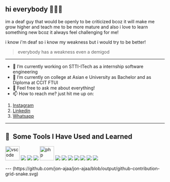 ## hi everybody 👋👋👋
im a deaf guy that would be openly to be criticized bcoz it will make me grow higher and teach me to be more mature
and also i love to learn something new bcoz it always feel challenging for me!

i know i'm deaf so i know my weakness but i would try to be better!
> everybody has a weakness even a demigod
---
- 🔭 I’m currently working on STTI-ITech as a internship software engineering
- 🌱 I’m currently on college at Asian e University as Bachelor and as Diploma at CCIT FTUI
- 💬 Feel free to ask me about everything!
- 📫 How to reach me? just hit me up on:
1. [Instagram](https://www.instagram.com/mhmd.azhaar/)
2. [Linkedin](https://www.linkedin.com/in/muhammadazharnajib-jonaja/)
3. [Whatsapp](https://api.whatsapp.com/send?phone=6285819452096&text=Hi%2C%20i%20want%20to%20know%20more%20about%20you!)
---
## 🚀 &nbsp;Some Tools I Have Used and Learned 
<p align="left">
  <img src="https://cdn.jsdelivr.net/gh/devicons/devicon/icons/vscode/vscode-original.svg" alt="vscode" width="45" height="45"/>
  <img src="https://cdn.jsdelivr.net/gh/devicons/devicon@latest/icons/html5/html5-original.svg" />
  <img src="https://cdn.jsdelivr.net/gh/devicons/devicon@latest/icons/css3/css3-original.svg" />
  <img src="https://cdn.jsdelivr.net/gh/devicons/devicon@latest/icons/javascript/javascript-original.svg" />
  <img src="https://cdn.jsdelivr.net/gh/devicons/devicon/icons/php/php-original.svg" alt="php" width="45" height="45"/>
  <img src="https://cdn.jsdelivr.net/gh/devicons/devicon@latest/icons/laravel/laravel-original.svg" />
  <img src="https://cdn.jsdelivr.net/gh/devicons/devicon@latest/icons/java/java-original.svg" />
  <img src="https://cdn.jsdelivr.net/gh/devicons/devicon@latest/icons/mysql/mysql-original.svg" />
  <img src="https://cdn.jsdelivr.net/gh/devicons/devicon@latest/icons/androidstudio/androidstudio-original.svg" />
  <img src="https://cdn.jsdelivr.net/gh/devicons/devicon@latest/icons/docker/docker-original.svg" />
  <img src="https://cdn.jsdelivr.net/gh/devicons/devicon@latest/icons/tailwindcss/tailwindcss-original.svg" />
  <img src="https://cdn.jsdelivr.net/gh/devicons/devicon@latest/icons/figma/figma-original.svg" />
</p>
---
(https://github.com/jon-ajaa/jon-ajaa/blob/output/github-contribution-grid-snake.svg)

